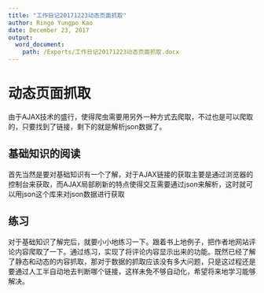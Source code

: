 ```yaml
---
title: "工作日记20171223动态页面抓取"
author: Ringo Yungpo Kao
date: December 23, 2017
output:
  word_document:
    path: /Exports/工作日记20171223动态页面抓取.docx
---
```

# 动态页面抓取
由于AJAX技术的盛行，使得爬虫需要用另外一种方式去爬取，不过也是可以爬取的，只要找到了链接，剩下的就是解析json数据了。

## 基础知识的阅读
首先当然是要对基础知识有一个了解，对于AJAX链接的获取主要是通过浏览器的控制台来获取，而AJAX局部刷新的特点使得交互需要通过json来解析，这时就可以用json这个库来对json数据进行获取

## 练习
对于基础知识了解完后，就要小小地练习一下。跟着书上地例子，把作者地网站评论内容爬取了一下。通过练习，实现了将评论内容显示出来的功能。既然已经了解了静态和动态的内容抓取，那对于数据的抓取应该没有多大问题，只是这过程还是要通过人工半自动地去判断哪个链接，这样未免不够自动化，希望将来地学习能够解决。